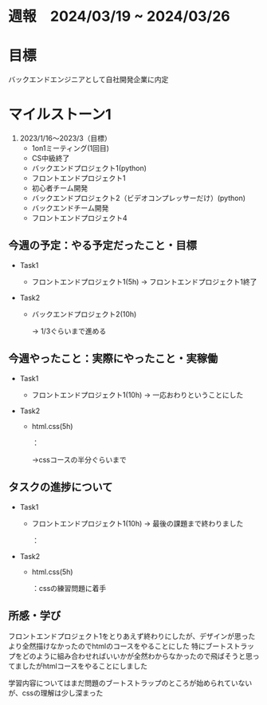 # 週報　2024/03/19 ~ 2024/03/26

# 目標
バックエンドエンジニアとして自社開発企業に内定

# マイルストーン1

1. 2023/1/16〜2023/3（目標）
   - 1on1ミーティング(1回目)
   - CS中級終了
   - バックエンドプロジェクト1(python)
   - フロントエンドプロジェクト1
   - 初心者チーム開発
   - バックエンドプロジェクト2（ビデオコンプレッサーだけ）(python)
   - バックエンドチーム開発
   - フロントエンドプロジェクト4


## 今週の予定：やる予定だったこと・目標
- Task1
    - フロントエンドプロジェクト1(5h)
        → フロントエンドプロジェクト1終了

- Task2
    -  バックエンドプロジェクト2(10h)

        
        
        → 1/3ぐらいまで進める

## 今週やったこと：実際にやったこと・実稼働
- Task1
    - フロントエンドプロジェクト1(10h)
        → 一応おわりということにした
    
- Task2
    - html.css(5h)

        ：

        →cssコースの半分ぐらいまで

## タスクの進捗について
- Task1
    - フロントエンドプロジェクト1(10h)
        → 最後の課題まで終わりました
    

        ：

- Task2
    - html.css(5h)

        ：cssの練習問題に着手
    
## 所感・学び
フロントエンドプロジェクト1をとりあえず終わりにしたが、デザインが思ったより全然描けなかったのでhtmlのコースをやることにした
特にブートストラップをどのように組み合わせればいいかが全然わからなかったので飛ばそうと思ってましたがhtmlコースをやることにしました

学習内容についてはまだ問題のブートストラップのところが始められていないが、cssの理解は少し深まった

